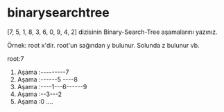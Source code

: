 # binarysearchtree
[7, 5, 1, 8, 3, 6, 0, 9, 4, 2] dizisinin Binary-Search-Tree aşamalarını yazınız.

Örnek: root x'dir. root'un sağından y bulunur. Solunda z bulunur vb.

root:7

1. Aşama :---------7
2. Aşama :------5 ----8
3. Aşama :----1---6------9
4. Aşama :--3---2
5. Aşama :0
....
